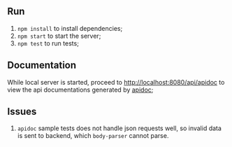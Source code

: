 ## Run 
1. `npm install` to install dependencies;  
1. `npm start` to start the server;
1. `npm test` to run tests;

## Documentation
While local server is started, proceed to [http://localhost:8080/api/apidoc]() to view the api documentations generated by [apidoc](http://apidocjs.com/);  

## Issues
1. `apidoc` sample tests does not handle json requests well, so invalid data is sent to backend, which `body-parser` cannot parse.